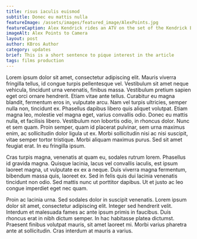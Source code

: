 ```yaml
---
title: risus iaculis euismod
subtitle: Donec eu mattis nulla
featureImage: /assets/images/featured_image/AlexPoints.jpg
featureCaption: Alex Kendrick rides an ATV on the set of the Kendrick Brothers' newest feature
imageAlt: Alex Points to Camera
layout: post
author: KBros Author
category: updates
brief: This is a short sentence to pique interest in the article
tags: films production
---
```

Lorem ipsum dolor sit amet, consectetur adipiscing elit. Mauris viverra fringilla tellus, id congue turpis pellentesque vel. Vestibulum sit amet neque vehicula, tincidunt urna venenatis, finibus massa. Vestibulum pretium sapien eget orci ornare hendrerit. Etiam vitae ante tellus. Curabitur eu magna blandit, fermentum eros in, vulputate arcu. Nam vel turpis ultricies, semper nulla non, tincidunt ex. Phasellus dapibus libero quis aliquet volutpat. Etiam magna leo, molestie vel magna eget, varius convallis odio. Donec eu mattis nulla, et facilisis libero. Vestibulum non lobortis odio, in rhoncus dolor. Nunc et sem quam. Proin semper, quam id placerat pulvinar, sem urna maximus enim, ac sollicitudin dolor ligula ut ex. Morbi sollicitudin nisi ac nisi suscipit, vitae semper tortor tristique. Morbi aliquam maximus purus. Sed sit amet feugiat erat. In eu fringilla ipsum.

Cras turpis magna, venenatis at quam eu, sodales rutrum lorem. Phasellus id gravida magna. Quisque lacinia, lacus vel convallis iaculis, est ipsum laoreet magna, ut vulputate ex ex a neque. Duis viverra magna fermentum, bibendum massa quis, laoreet ex. Sed in felis quis dui lacinia venenatis tincidunt non odio. Sed mattis nunc ut porttitor dapibus. Ut et justo ac leo congue imperdiet eget nec quam.

Proin ac lacinia urna. Sed sodales dolor in suscipit venenatis. Lorem ipsum dolor sit amet, consectetur adipiscing elit. Integer sed hendrerit velit. Interdum et malesuada fames ac ante ipsum primis in faucibus. Duis rhoncus erat in nibh dictum semper. In hac habitasse platea dictumst. Praesent finibus volutpat mauris, sit amet laoreet mi. Morbi varius pharetra ante at sollicitudin. Cras interdum at mauris a varius.
